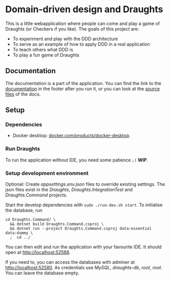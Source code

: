 Domain-driven design and Draughts
==================================
This is a little webapplication where people can come and play a game of Draughts (or Checkers if
you like).
The goals of this project are:
- To experiment and play with the DDD architecture
- To serve as an example of how to apply DDD in a real application
- To teach others what DDD is
- To play a fun game of Draughts


Documentation
--------------
The documentation is a part of the application. You can find the link to the
[documentation](http://localhost:52588/documentation) in the footer after you run it, or you can
look at the [source files](/Draughts/Application/Documentation/Views) of the docs.


Setup
------
### Dependencies
- Docker desktop:
  [docker.com/products/docker-desktop](https://www.docker.com/products/docker-desktop).

### Run Draughts
To run the application without IDE, you need some patience `;)` __WIP__.

### Setup development environment
Optional: Create _appsettings.env.json_ files to override existing settings.
The json files exist in the _Draughts_, _Draughts.IntegrationTest_ and _Draughts.Command_ projects.

Start the develop dependencies with `sudo ./run-dev.sh start`.
To initialise the database, run
```
cd Draughts.Command/ \
  && dotnet build Draughts.Command.csproj \
  && dotnet run --project Draughts.Command.csproj data:essential data:dummy \
  ;  cd ../
```

You can then edit and run the application with your favourite IDE. It should open at
<http://localhost:52588>.

If you need to, you can access the databases with adminer at
[http://localhost:52580](http://localhost:52580/?server=draughts-db&username=root).
As credentials use _MySQL_, _draughts-db_, _root_, _root_. You can leave the database empty.
